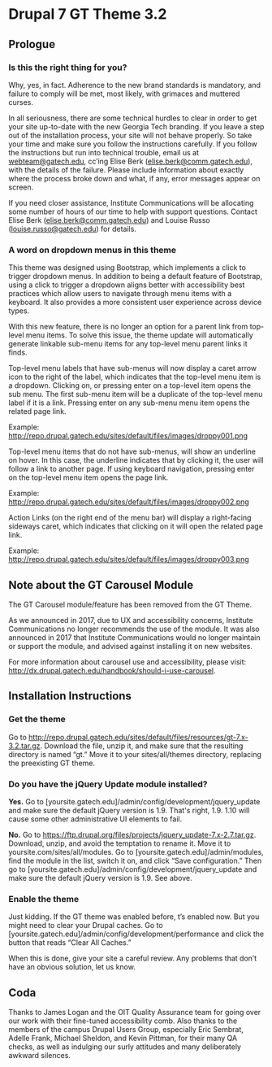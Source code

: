 # Drupal 7 GT Theme 3.2
## Prologue

### Is this the right thing for you?
Why, yes, in fact. Adherence to the new brand standards is mandatory, and failure to comply will be met, most likely, with grimaces and muttered curses.

In all seriousness, there are some technical hurdles to clear in order to get your site up-to-date with the new Georgia Tech branding. If you leave a step out of the installation process, your site will not behave properly. So take your time and make sure you follow the instructions carefully. If you follow the instructions but run into technical trouble, email us at webteam@gatech.edu, cc’ing Elise Berk (elise.berk@comm.gatech.edu), with the details of the failure. Please include information about exactly where the process broke down and what, if any, error messages appear on screen.

If you need closer assistance, Institute Communications will be allocating some number of hours of our time to help with support questions. Contact Elise Berk (elise.berk@comm.gatech.edu) and Louise Russo (louise.russo@gatech.edu) for details.

### A word on dropdown menus in this theme
This theme was designed using Bootstrap, which implements a click to trigger dropdown menus. In addition to being a default feature of Bootstrap, using a click to trigger a dropdown aligns better with accessibility best practices which allow users to navigate through menu items with a keyboard. It also provides a more consistent user experience across device types.

With this new feature, there is no longer an option for a parent link from top-level menu items. To solve this issue, the theme update will automatically generate linkable sub-menu items for any top-level menu parent links it finds.

Top-level menu labels that have sub-menus will now display a caret arrow icon to the right of the label, which indicates that the top-level menu item is a dropdown. Clicking on, or pressing enter on a top-level item opens the sub menu. The first sub-menu item will be a duplicate of the top-level menu label if it is a link. Pressing enter on any sub-menu menu item opens the related page link.

Example: http://repo.drupal.gatech.edu/sites/default/files/images/droppy001.png

Top-level menu items that do not have sub-menus, will show an underline on hover. In this case, the underline indicates that by clicking it, the user will follow a link to another page. If using keyboard navigation, pressing enter on the top-level menu item opens the page link.

Example: http://repo.drupal.gatech.edu/sites/default/files/images/droppy002.png

Action Links (on the right end of the menu bar) will display a right-facing sideways caret, which indicates that clicking on it will open the related page link.

Example: http://repo.drupal.gatech.edu/sites/default/files/images/droppy003.png

## Note about the GT Carousel Module

The GT Carousel module/feature has been removed from the GT Theme.

As we announced in 2017, due to UX and accessibility concerns, Institute Communications no longer recommends the use of the module. It was also announced in 2017 that Institute Communications would no longer maintain or support the module, and advised against installing it on new websites.

For more information about carousel use and accessibility, please visit: http://dx.drupal.gatech.edu/handbook/should-i-use-carousel.

## Installation Instructions

### Get the theme
Go to http://repo.drupal.gatech.edu/sites/default/files/resources/gt-7.x-3.2.tar.gz. Download the file, unzip it, and make sure that the resulting directory is named “gt.” Move it to your sites/all/themes directory, replacing the preexisting GT theme.

### Do you have the jQuery Update module installed?
**Yes.** Go to [yoursite.gatech.edu]/admin/config/development/jquery_update and make sure the default jQuery version is 1.9. That's right, 1.9. 1.10 will cause some other administrative UI elements to fail.

**No.** Go to https://ftp.drupal.org/files/projects/jquery_update-7.x-2.7.tar.gz. Download, unzip, and avoid the temptation to rename it. Move it to yoursite.com/sites/all/modules. Go to [yoursite.gatech.edu]/admin/modules, find the module in the list, switch it on, and click “Save configuration.” Then go to [yoursite.gatech.edu]/admin/config/development/jquery_update and make sure the default jQuery version is 1.9. See above.

### Enable the theme
Just kidding. If the GT theme was enabled before, t’s enabled now. But you might need to clear your Drupal caches. Go to [yoursite.gatech.edu]/admin/config/development/performance and click the button that reads “Clear All Caches.”

When this is done, give your site a careful review. Any problems that don’t have an obvious solution, let us know.

## Coda

Thanks to James Logan and the OIT Quality Assurance team for going over our work with their fine-tuned accessibility comb. Also thanks to the members of the campus Drupal Users Group, especially Eric Sembrat, Adelle Frank, Michael Sheldon, and Kevin Pittman, for their many QA checks, as well as indulging our surly attitudes and many deliberately awkward silences.
